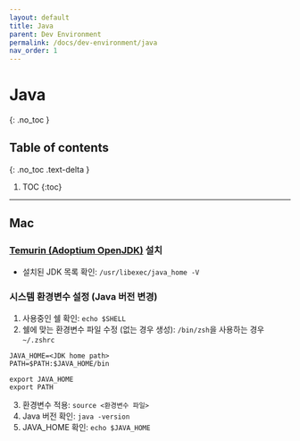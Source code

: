 ```yaml
---
layout: default
title: Java
parent: Dev Environment
permalink: /docs/dev-environment/java
nav_order: 1
---
```


# Java
{: .no_toc }

## Table of contents
{: .no_toc .text-delta }

1. TOC
{:toc}

---

## Mac

### [Temurin (Adoptium OpenJDK)](https://adoptium.net/) 설치
- 설치된 JDK 목록 확인: `/usr/libexec/java_home -V`


### 시스템 환경변수 설정 (Java 버전 변경)
1. 사용중인 쉘 확인: `echo $SHELL`
2. 쉘에 맞는 환경변수 파일 수정 (없는 경우 생성): `/bin/zsh`을 사용하는 경우 `~/.zshrc`

```shell
JAVA_HOME=<JDK home path>
PATH=$PATH:$JAVA_HOME/bin

export JAVA_HOME
export PATH
```

3. 환경변수 적용: `source <환경변수 파일>`
4. Java 버전 확인: `java -version`
5. JAVA_HOME 확인: `echo $JAVA_HOME`